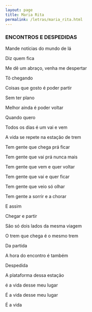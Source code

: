 ```yaml
---
layout: page
title: Maria Rita
permalink: /letras/maria_rita.html
---
```


### ENCONTROS E DESPEDIDAS

Mande notícias do mundo de lá

Diz quem fica

Me dê um abraço, venha me despertar

Tô chegando

Coisas que gosto é poder partir

Sem ter plano

Melhor ainda é poder voltar

Quando quero

Todos os dias é um vai e vem

A vida se repete na estação de trem

Tem gente que chega prá ficar

Tem gente que vai prá nunca mais

Tem gente que vem e quer voltar

Tem gente que vai e quer ficar

Tem gente que veio só olhar

Tem gente a sorrir e a chorar

E assim

Chegar e partir

São só dois lados da mesma viagem

O trem que chega é o mesmo trem

Da partida

A hora do encontro é também

Despedida

A plataforma dessa estação

é a vida desse meu lugar

É a vida desse meu lugar

É a vida